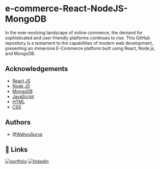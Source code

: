 # e-commerce-React-NodeJS-MongoDB
In the ever-evolving landscape of online commerce, the demand for sophisticated and user-friendly platforms continues to rise. This GitHub repository is a testament to the capabilities of modern web development, presenting an immersive E-Commerce platform built using React, Node.js, and MongoDB.

## Acknowledgements

 - [React JS](https://awesomeopensource.com/project/elangosundar/awesome-README-templates)
 - [Node JS](https://awesomeopensource.com/project/elangosundar/awesome-README-templates)
 - [MongoDB](https://awesomeopensource.com/project/elangosundar/awesome-README-templates)
 - [JavaScript](https://awesomeopensource.com/project/elangosundar/awesome-README-templates)
 - [HTML](https://awesomeopensource.com/project/elangosundar/awesome-README-templates)
 - [CSS](https://awesomeopensource.com/project/elangosundar/awesome-README-templates)


## Authors

- [@WahyuSurya](https://github.com/WahyuSuryaPutra)


## 🔗 Links
[![portfolio](https://img.shields.io/badge/my_portfolio-000?style=for-the-badge&logo=ko-fi&logoColor=white)](https://wahyusurya.site/)
[![linkedin](https://img.shields.io/badge/linkedin-0A66C2?style=for-the-badge&logo=linkedin&logoColor=white)](https://www.linkedin.com/in/i-wayan-wahyu-surya-putra-124703283/)
